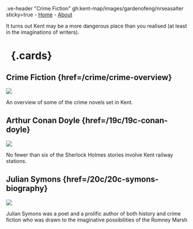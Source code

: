 .ve-header "Crime Fiction" gh:kent-map/images/gardenofeng/nrseasalter sticky=true
    - [Home](/)
    - [About](/about)

It turns out Kent may be a more dangerous place than you realised (at least in the imaginations of writers).

# &nbsp; {.cards}

## Crime Fiction {href=/crime/crime-overview}

![](https://iiif.juncture-digital.org/thumbnail?url=)

An overview of some of the crime novels set in Kent.

## Arthur Conan Doyle {href=/19c/19c-conan-doyle}

![](https://iiif.juncture-digital.org/thumbnail?url=https://upload.wikimedia.org/wikipedia/commons/4/4f/Strand_paget.jpg)

No fewer than six of the Sherlock Holmes stories involve Kent railway stations.

## Julian Symons {href=/20c/20c-symons-biography}

![](https://iiif.juncture-digital.org/thumbnail?url=https://upload.wikimedia.org/wikipedia/commons/4/4f/Strand_paget.jpg)

Julian Symons was a poet and a prolific author of both history and crime fiction who was drawn to the imaginative possibilities of the Romney Marsh


